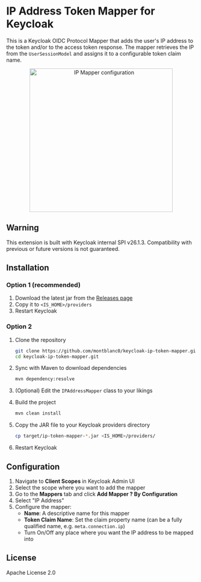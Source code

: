 # IP Address Token Mapper for Keycloak

This is a Keycloak OIDC Protocol Mapper that adds the user's IP address to the token and/or to the access token response. The mapper retrieves the IP from the `UserSessionModel` and assigns it to a configurable token claim name.

<p align="center">
  <img src="https://i.ibb.co/9mnVJ32X/Screenshot-2025-03-16-225654.png" alt="IP Mapper configuration" width="380">
</p>

## Warning

This extension is built with Keycloak internal SPI v26.1.3. Compatibility with previous or future versions is not guaranteed.

## Installation

### Option 1 (recommended)

1. Download the latest jar from the [Releases page](https://github.com/Montblanc0/keycloak-ip-token-mapper/releases)
2. Copy it to `<IS_HOME>/providers`
3. Restart Keycloak

### Option 2

1. Clone the repository
   ```bash
   git clone https://github.com/montblanc0/keycloak-ip-token-mapper.git
   cd keycloak-ip-token-mapper.git
   ```

2. Sync with Maven to download dependencies
   ```bash
   mvn dependency:resolve
   ```

3. (Optional) Edit the `IPAddressMapper` class to your likings

4. Build the project
   ```bash
   mvn clean install
   ```

5. Copy the JAR file to your Keycloak providers directory
   ```bash
   cp target/ip-token-mapper-*.jar <IS_HOME>/providers/
   ```

6. Restart Keycloak

## Configuration

1. Navigate to **Client Scopes** in Keycloak Admin UI
2. Select the scope where you want to add the mapper
3. Go to the **Mappers** tab and click **Add Mapper ? By Configuration**
4. Select "IP Address"
5. Configure the mapper:
    - **Name**: A descriptive name for this mapper
    - **Token Claim Name**: Set the claim property name (can be a fully qualified name, e.g. `meta.connection.ip`)
    - Turn On/Off any place where you want the IP address to be mapped into

## License

Apache License 2.0